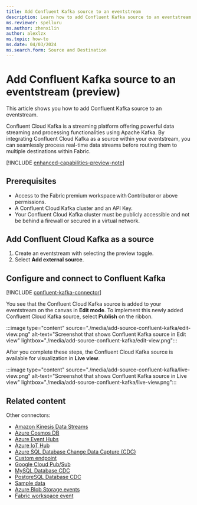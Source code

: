 ```yaml
---
title: Add Confluent Kafka source to an eventstream
description: Learn how to add Confluent Kafka source to an eventstream.
ms.reviewer: spelluru
ms.author: zhenxilin
author: alexlzx
ms.topic: how-to
ms.date: 04/03/2024
ms.search.form: Source and Destination
---
```


# Add Confluent Kafka source to an eventstream (preview)
This article shows you how to add Confluent Kafka source to an eventstream. 

Confluent Cloud Kafka is a streaming platform offering powerful data streaming and processing functionalities using Apache Kafka. By integrating Confluent Cloud Kafka as a source within your eventstream, you can seamlessly process real-time data streams before routing them to multiple destinations within Fabric. 

[!INCLUDE [enhanced-capabilities-preview-note](./includes/enhanced-capabilities-preview-note.md)]

## Prerequisites 

- Access to the Fabric premium workspace with Contributor or above permissions. 
- A Confluent Cloud Kafka cluster and an API Key. 
- Your Confluent Cloud Kafka cluster must be publicly accessible and not be behind a firewall or secured in a virtual network.

## Add Confluent Cloud Kafka as a source 

1. Create an eventstream with selecting the preview toggle.
1. Select **Add external source**.

## Configure and connect to Confluent Kafka

[!INCLUDE [confluent-kafka-connector](./includes/confluent-kafka-source-connector.md)]

You see that the Confluent Cloud Kafka source is added to your eventstream on the canvas in **Edit mode**. To implement this newly added Confluent Cloud Kafka source, select **Publish** on the ribbon. 

:::image type="content" source="./media/add-source-confluent-kafka/edit-view.png" alt-text="Screenshot that shows Confluent Kafka source in Edit view" lightbox="./media/add-source-confluent-kafka/edit-view.png":::

After you complete these steps, the Confluent Cloud Kafka source is available for visualization in **Live view**.

:::image type="content" source="./media/add-source-confluent-kafka/live-view.png" alt-text="Screenshot that shows Confluent Kafka source in Live view" lightbox="./media/add-source-confluent-kafka/live-view.png":::


## Related content

Other connectors:

- [Amazon Kinesis Data Streams](add-source-amazon-kinesis-data-streams.md)
- [Azure Cosmos DB](add-source-azure-cosmos-db-change-data-capture.md)
- [Azure Event Hubs](add-source-azure-event-hubs.md)
- [Azure IoT Hub](add-source-azure-iot-hub.md)
- [Azure SQL Database Change Data Capture (CDC)](add-source-azure-sql-database-change-data-capture.md)
- [Custom endpoint](add-source-custom-app.md)
- [Google Cloud Pub/Sub](add-source-google-cloud-pub-sub.md) 
- [MySQL Database CDC](add-source-mysql-database-change-data-capture.md)
- [PostgreSQL Database CDC](add-source-postgresql-database-change-data-capture.md)
- [Sample data](add-source-sample-data.md)
- [Azure Blob Storage events](add-source-azure-blob-storage.md)
- [Fabric workspace event](add-source-fabric-workspace.md)
